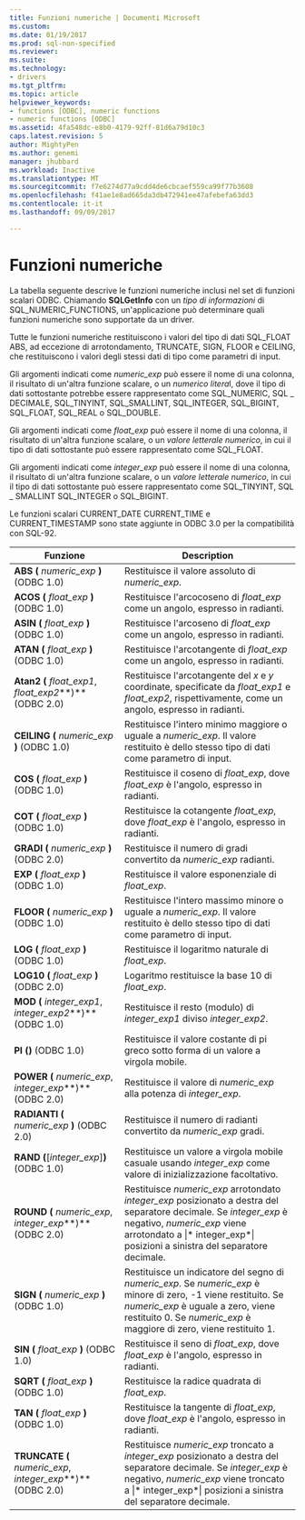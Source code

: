 ```yaml
---
title: Funzioni numeriche | Documenti Microsoft
ms.custom: 
ms.date: 01/19/2017
ms.prod: sql-non-specified
ms.reviewer: 
ms.suite: 
ms.technology:
- drivers
ms.tgt_pltfrm: 
ms.topic: article
helpviewer_keywords:
- functions [ODBC], numeric functions
- numeric functions [ODBC]
ms.assetid: 4fa548dc-e8b0-4179-92ff-81d6a79d10c3
caps.latest.revision: 5
author: MightyPen
ms.author: genemi
manager: jhubbard
ms.workload: Inactive
ms.translationtype: MT
ms.sourcegitcommit: f7e6274d77a9cdd4de6cbcaef559ca99f77b3608
ms.openlocfilehash: f41ae1e8ad665da3db472941ee47afebefa63dd3
ms.contentlocale: it-it
ms.lasthandoff: 09/09/2017

---
```

# <a name="numeric-functions"></a>Funzioni numeriche
La tabella seguente descrive le funzioni numeriche inclusi nel set di funzioni scalari ODBC. Chiamando **SQLGetInfo** con un *tipo di informazioni* di SQL_NUMERIC_FUNCTIONS, un'applicazione può determinare quali funzioni numeriche sono supportate da un driver.  
  
 Tutte le funzioni numeriche restituiscono i valori del tipo di dati SQL_FLOAT ABS, ad eccezione di arrotondamento, TRUNCATE, SIGN, FLOOR e CEILING, che restituiscono i valori degli stessi dati di tipo come parametri di input.  
  
 Gli argomenti indicati come *numeric_exp* può essere il nome di una colonna, il risultato di un'altra funzione scalare, o un *numerico litera*l, dove il tipo di dati sottostante potrebbe essere rappresentato come SQL_NUMERIC, SQL _ DECIMALE, SQL_TINYINT, SQL_SMALLINT, SQL_INTEGER, SQL_BIGINT, SQL_FLOAT, SQL_REAL o SQL_DOUBLE.  
  
 Gli argomenti indicati come *float_exp* può essere il nome di una colonna, il risultato di un'altra funzione scalare, o un *valore letterale numerico*, in cui il tipo di dati sottostante può essere rappresentato come SQL_FLOAT.  
  
 Gli argomenti indicati come *integer_exp* può essere il nome di una colonna, il risultato di un'altra funzione scalare, o un *valore letterale numerico*, in cui il tipo di dati sottostante può essere rappresentato come SQL_TINYINT, SQL _ SMALLINT SQL_INTEGER o SQL_BIGINT.  
  
 Le funzioni scalari CURRENT_DATE CURRENT_TIME e CURRENT_TIMESTAMP sono state aggiunte in ODBC 3.0 per la compatibilità con SQL-92.  
  
|Funzione|Description|  
|--------------|-----------------|  
|**ABS (** *numeric_exp* **)** (ODBC 1.0)|Restituisce il valore assoluto di *numeric_exp*.|  
|**ACOS (** *float_exp* **)** (ODBC 1.0)|Restituisce l'arcocoseno di *float_exp* come un angolo, espresso in radianti.|  
|**ASIN (** *float_exp* **)** (ODBC 1.0)|Restituisce l'arcoseno di *float_exp* come un angolo, espresso in radianti.|  
|**ATAN (** *float_exp* **)** (ODBC 1.0)|Restituisce l'arcotangente di *float_exp* come un angolo, espresso in radianti.|  
|**Atan2 (** *float_exp1*, *float_exp2***)** (ODBC 2.0)|Restituisce l'arcotangente del *x* e *y* coordinate, specificate da *float_exp1* e *float_exp2*, rispettivamente, come un angolo, espresso in radianti.|  
|**CEILING (** *numeric_exp* **)** (ODBC 1.0)|Restituisce l'intero minimo maggiore o uguale a *numeric_exp*. Il valore restituito è dello stesso tipo di dati come parametro di input.|  
|**COS (** *float_exp* **)** (ODBC 1.0)|Restituisce il coseno di *float_exp*, dove *float_exp* è l'angolo, espresso in radianti.|  
|**COT (** *float_exp* **)** (ODBC 1.0)|Restituisce la cotangente *float_exp*, dove *float_exp* è l'angolo, espresso in radianti.|  
|**GRADI (** *numeric_exp* **)** (ODBC 2.0)|Restituisce il numero di gradi convertito da *numeric_exp* radianti.|  
|**EXP (** *float_exp* **)** (ODBC 1.0)|Restituisce il valore esponenziale di *float_exp*.|  
|**FLOOR (** *numeric_exp* **)** (ODBC 1.0)|Restituisce l'intero massimo minore o uguale a *numeric_exp*. Il valore restituito è dello stesso tipo di dati come parametro di input.|  
|**LOG (** *float_exp* **)** (ODBC 1.0)|Restituisce il logaritmo naturale di *float_exp*.|  
|**LOG10 (** *float_exp* **)** (ODBC 2.0)|Logaritmo restituisce la base 10 di *float_exp*.|  
|**MOD (** *integer_exp1*, *integer_exp2***)** (ODBC 1.0)|Restituisce il resto (modulo) di *integer_exp1* diviso *integer_exp2*.|  
|**PI ()** (ODBC 1.0)|Restituisce il valore costante di pi greco sotto forma di un valore a virgola mobile.|  
|**POWER (** *numeric_exp*, *integer_exp***)** (ODBC 2.0)|Restituisce il valore di *numeric_exp* alla potenza di *integer_exp*.|  
|**RADIANTI (** *numeric_exp* **)** (ODBC 2.0)|Restituisce il numero di radianti convertito da *numeric_exp* gradi.|  
|**RAND (**[*integer_exp*]**)** (ODBC 1.0)|Restituisce un valore a virgola mobile casuale usando *integer_exp* come valore di inizializzazione facoltativo.|  
|**ROUND (** *numeric_exp*, *integer_exp***)** (ODBC 2.0)|Restituisce *numeric_exp* arrotondato *integer_exp* posizionato a destra del separatore decimale. Se *integer_exp* è negativo, *numeric_exp* viene arrotondato a &#124;* integer_exp*&#124; posizioni a sinistra del separatore decimale.|  
|**SIGN (** *numeric_exp* **)** (ODBC 1.0)|Restituisce un indicatore del segno di *numeric_exp*. Se *numeric_exp* è minore di zero, -1 viene restituito. Se *numeric_exp* è uguale a zero, viene restituito 0. Se *numeric_exp* è maggiore di zero, viene restituito 1.|  
|**SIN (** *float_exp* **)** (ODBC 1.0)|Restituisce il seno di *float_exp*, dove *float_exp* è l'angolo, espresso in radianti.|  
|**SQRT (** *float_exp* **)** (ODBC 1.0)|Restituisce la radice quadrata di *float_exp*.|  
|**TAN (** *float_exp* **)** (ODBC 1.0)|Restituisce la tangente di *float_exp*, dove *float_exp* è l'angolo, espresso in radianti.|  
|**TRUNCATE (** *numeric_exp*, *integer_exp***)** (ODBC 2.0)|Restituisce *numeric_exp* troncato a *integer_exp* posizionato a destra del separatore decimale. Se *integer_exp* è negativo, *numeric_exp* viene troncato a &#124;* integer_exp*&#124; posizioni a sinistra del separatore decimale.|

